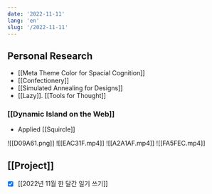 ```yaml
---
date: '2022-11-11'
lang: 'en'
slug: '/2022-11-11'
---
```


## Personal Research

- [[Meta Theme Color for Spacial Cognition]]
- [[Confectionery]]
- [[Simulated Annealing for Designs]]
- [[Lazy]]. [[Tools for Thought]]

### [[Dynamic Island on the Web]]

- Applied [[Squircle]]

![[D09A61.png]]
![[EAC31F.mp4]]
![[A2A1AF.mp4]]
![[FA5FEC.mp4]]

## [[Project]]

- [x] [[2022년 11월 한 달간 일기 쓰기]]
